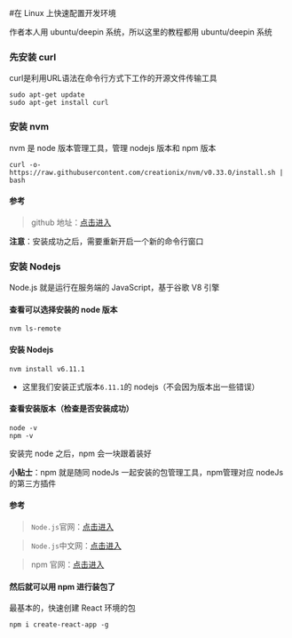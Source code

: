 #在 Linux 上快速配置开发环境

作者本人用 ubuntu/deepin 系统，所以这里的教程都用
ubuntu/deepin 系统

### 先安装 curl

curl是利用URL语法在命令行方式下工作的开源文件传输工具

```
sudo apt-get update
sudo apt-get install curl
```

### 安装 nvm

 nvm 是 node 版本管理工具，管理 nodejs 版本和 npm 版本

```
curl -o- https://raw.githubusercontent.com/creationix/nvm/v0.33.0/install.sh | bash
```

#### 参考

 > github 地址：[点击进入](https://github.com/creationix/nvm)

 **注意**：安装成功之后，需要重新开启一个新的命令行窗口

### 安装 Nodejs

 Node.js 就是运行在服务端的 JavaScript，基于谷歌 V8 引擎

#### 查看可以选择安装的 node 版本

```
nvm ls-remote
```

#### 安装 Nodejs

```
nvm install v6.11.1
```

- 这里我们安装正式版本`6.11.1`的 nodejs（不会因为版本出一些错误）

#### 查看安装版本（检查是否安装成功）

```
node -v
npm -v
```

安装完 node 之后，npm 会一块跟着装好

**小贴士**：npm 就是随同 nodeJs 一起安装的包管理工具，npm管理对应 nodeJs 的第三方插件


#### 参考

> `Node.js`官网：[点击进入](https://nodejs.org/en/)

> `Node.js`中文网：[点击进入](http://nodejs.cn/)

> npm 官网：[点击进入](https://www.npmjs.com/)

#### 然后就可以用 npm 进行装包了

最基本的，快速创建 React 环境的包

```
npm i create-react-app -g
```
